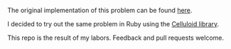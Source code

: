 The original implementation of this problem can be found [here](http://letitcrash.com/post/17888436664/a-sample-application-showcasing-play-mini-and-akka).

I decided to try out the same problem in Ruby using the [Celluloid library](https://github.com/tarcieri/celluloid).

This repo is the result of my labors. Feedback and pull requests welcome.

